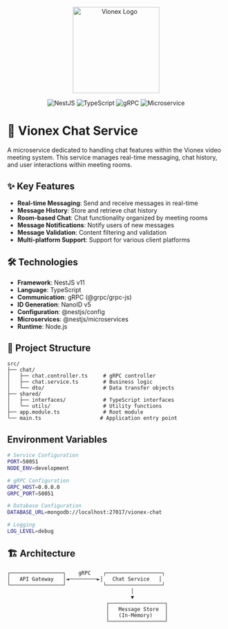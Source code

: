 <p align="center">
  <img src="https://res.cloudinary.com/dcweof28t/image/upload/v1750399380/image_products/favicon_vo2jtz.png" alt="Vionex Logo" width="200"/>
</p>

<p align="center">
  <img src="https://img.shields.io/badge/NestJS-e0234e?style=for-the-badge&logo=nestjs&logoColor=white" alt="NestJS"/>
  <img src="https://img.shields.io/badge/TypeScript-007ACC?style=for-the-badge&logo=typescript&logoColor=white" alt="TypeScript"/>
  <img src="https://img.shields.io/badge/gRPC-4285f4?style=for-the-badge&logo=grpc&logoColor=white" alt="gRPC"/>
  <img src="https://img.shields.io/badge/Microservice-FF6B6B?style=for-the-badge&logo=microgenetics&logoColor=white" alt="Microservice"/>
</p>

# 💬 Vionex Chat Service

A microservice dedicated to handling chat features within the Vionex video meeting system. This service manages real-time messaging, chat history, and user interactions within meeting rooms.

## ✨ Key Features

- **Real-time Messaging**: Send and receive messages in real-time
- **Message History**: Store and retrieve chat history
- **Room-based Chat**: Chat functionality organized by meeting rooms
- **Message Notifications**: Notify users of new messages
- **Message Validation**: Content filtering and validation
- **Multi-platform Support**: Support for various client platforms

## 🛠️ Technologies

- **Framework**: NestJS v11
- **Language**: TypeScript
- **Communication**: gRPC (@grpc/grpc-js)
- **ID Generation**: NanoID v5
- **Configuration**: @nestjs/config
- **Microservices**: @nestjs/microservices
- **Runtime**: Node.js

## 📁 Project Structure

```
src/
├── chat/
│   ├── chat.controller.ts     # gRPC controller
│   ├── chat.service.ts        # Business logic
│   └── dto/                   # Data transfer objects
├── shared/
│   ├── interfaces/            # TypeScript interfaces
│   └── utils/                 # Utility functions
├── app.module.ts              # Root module
└── main.ts                   # Application entry point
```

## Environment Variables

```bash
# Service Configuration
PORT=50051
NODE_ENV=development

# gRPC Configuration
GRPC_HOST=0.0.0.0
GRPC_PORT=50051

# Database Configuration
DATABASE_URL=mongodb://localhost:27017/vionex-chat

# Logging
LOG_LEVEL=debug
```

## 🏗️ Architecture

```
┌─────────────────┐    gRPC    ┌──────────────────┐
│   API Gateway   │◄─────────►│   Chat Service   │
└─────────────────┘            └──────────────────┘
                                        │
                                        ▼
                                ┌──────────────────┐
                                │   Message Store  │
                                │   (In-Memory)    │
                                └──────────────────┘
```
